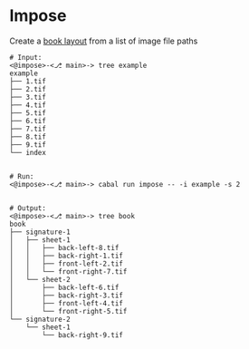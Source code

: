 # Impose

Create a [book layout](https://en.wikipedia.org/wiki/Imposition) from a list of image file paths


``` shell
# Input:
<@impose>-<⎇ main>-> tree example
example
├── 1.tif
├── 2.tif
├── 3.tif
├── 4.tif
├── 5.tif
├── 6.tif
├── 7.tif
├── 8.tif
├── 9.tif
└── index


# Run:
<@impose>-<⎇ main>-> cabal run impose -- -i example -s 2


# Output:
<@impose>-<⎇ main>-> tree book
book
├── signature-1
│   ├── sheet-1
│   │   ├── back-left-8.tif
│   │   ├── back-right-1.tif
│   │   ├── front-left-2.tif
│   │   └── front-right-7.tif
│   └── sheet-2
│       ├── back-left-6.tif
│       ├── back-right-3.tif
│       ├── front-left-4.tif
│       └── front-right-5.tif
└── signature-2
    └── sheet-1
        └── back-right-9.tif
```
